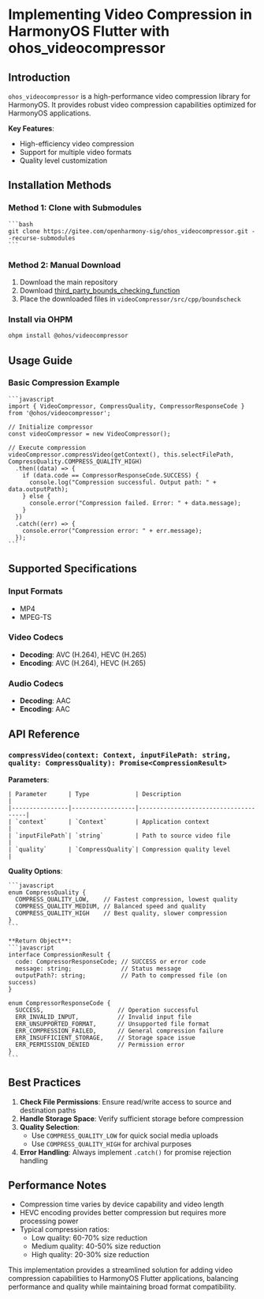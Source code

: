 # Implementing Video Compression in HarmonyOS Flutter with ohos_videocompressor

## Introduction
`ohos_videocompressor` is a high-performance video compression library for HarmonyOS. It provides robust video compression capabilities optimized for HarmonyOS applications.

**Key Features**:
- High-efficiency video compression
- Support for multiple video formats
- Quality level customization

## Installation Methods

### Method 1: Clone with Submodules
	```bash
	git clone https://gitee.com/openharmony-sig/ohos_videocompressor.git --recurse-submodules
	```

### Method 2: Manual Download
1. Download the main repository
2. Download [third_party_bounds_checking_function](https://gitee.com/openharmony/third_party_bounds_checking_function)
3. Place the downloaded files in `videoCompressor/src/cpp/boundscheck`

### Install via OHPM
```bash
ohpm install @ohos/videocompressor
```

## Usage Guide

### Basic Compression Example
	```javascript
	import { VideoCompressor, CompressQuality, CompressorResponseCode } from '@ohos/videocompressor';
	
	// Initialize compressor
	const videoCompressor = new VideoCompressor();
	
	// Execute compression
	videoCompressor.compressVideo(getContext(), this.selectFilePath, CompressQuality.COMPRESS_QUALITY_HIGH)
	  .then((data) => {
	    if (data.code == CompressorResponseCode.SUCCESS) {
	      console.log("Compression successful. Output path: " + data.outputPath);
	    } else {
	      console.error("Compression failed. Error: " + data.message);
	    }
	  })
	  .catch((err) => {
	    console.error("Compression error: " + err.message);
	  });
	```

## Supported Specifications

### Input Formats
- MP4
- MPEG-TS

### Video Codecs
- **Decoding**: AVC (H.264), HEVC (H.265)
- **Encoding**: AVC (H.264), HEVC (H.265)

### Audio Codecs
- **Decoding**: AAC
- **Encoding**: AAC

## API Reference

### `compressVideo(context: Context, inputFilePath: string, quality: CompressQuality): Promise<CompressionResult>`

**Parameters**:

	| Parameter      | Type             | Description                          |
	|----------------|------------------|--------------------------------------|
	| `context`      | `Context`        | Application context                  |
	| `inputFilePath`| `string`         | Path to source video file            |
	| `quality`      | `CompressQuality`| Compression quality level            |

**Quality Options**:

	```javascript
	enum CompressQuality {
	  COMPRESS_QUALITY_LOW,    // Fastest compression, lowest quality
	  COMPRESS_QUALITY_MEDIUM, // Balanced speed and quality
	  COMPRESS_QUALITY_HIGH    // Best quality, slower compression
	}
	```
	
	**Return Object**:
	```javascript
	interface CompressionResult {
	  code: CompressorResponseCode; // SUCCESS or error code
	  message: string;              // Status message
	  outputPath?: string;          // Path to compressed file (on success)
	}
	
	enum CompressorResponseCode {
	  SUCCESS,                     // Operation successful
	  ERR_INVALID_INPUT,           // Invalid input file
	  ERR_UNSUPPORTED_FORMAT,      // Unsupported file format
	  ERR_COMPRESSION_FAILED,      // General compression failure
	  ERR_INSUFFICIENT_STORAGE,    // Storage space issue
	  ERR_PERMISSION_DENIED        // Permission error
	}
	```

## Best Practices
1. **Check File Permissions**: Ensure read/write access to source and destination paths
2. **Handle Storage Space**: Verify sufficient storage before compression
3. **Quality Selection**:
   - Use `COMPRESS_QUALITY_LOW` for quick social media uploads
   - Use `COMPRESS_QUALITY_HIGH` for archival purposes
4. **Error Handling**: Always implement `.catch()` for promise rejection handling

## Performance Notes
- Compression time varies by device capability and video length
- HEVC encoding provides better compression but requires more processing power
- Typical compression ratios:
  - Low quality: 60-70% size reduction
  - Medium quality: 40-50% size reduction
  - High quality: 20-30% size reduction

This implementation provides a streamlined solution for adding video compression capabilities to HarmonyOS Flutter applications, balancing performance and quality while maintaining broad format compatibility.
